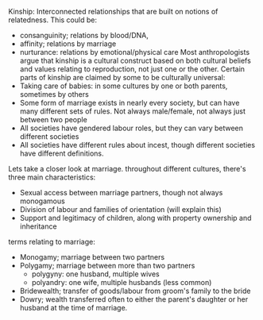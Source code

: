 Kinship: Interconnected relationships that are built on notions of relatedness. This could be: 
- consanguinity; relations by blood/DNA,
- affinity; relations by marriage
- nurturance: relations by emotional/physical care
Most anthropologists argue that kinship is a cultural construct based on both cultural beliefs and values relating to reproduction, not just one or the other.
Certain parts of kinship are claimed by some to be culturally universal:
- Taking care of babies: in some cultures by one or both parents, sometimes by others
- Some form of marriage exists in nearly every society, but can have many different sets of rules. Not always male/female, not always just between two people
- All societies have gendered labour roles, but they can vary between different societies
- All societies have different rules about incest, though different societies have different definitions.

Lets take a closer look at marriage. throughout different cultures, there's three main characteristics:
- Sexual access between marriage partners, though not always monogamous
- Division of labour and families of orientation (will explain this)
- Support and legitimacy of children, along with property ownership and inheritance

terms relating to marriage:
- Monogamy; marriage between two partners
- Polygamy; marriage between more than two partners
	- polygyny: one husband, multiple wives
	- polyandry: one wife, multiple husbands (less common)
- Bridewealth; transfer of goods/labour from groom's family to the bride
- Dowry; wealth transferred often to either the parent's daughter or her husband at the time of marriage.

